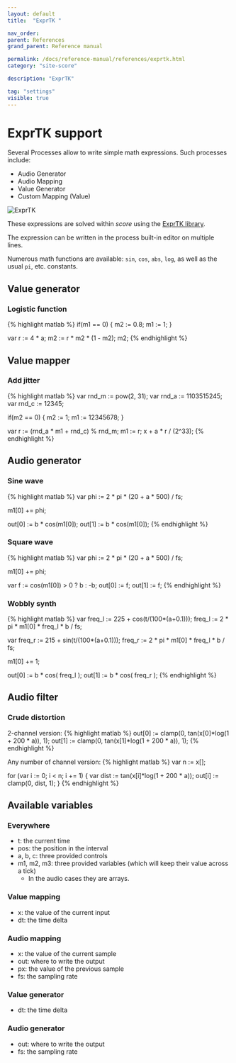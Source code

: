 ```yaml
---
layout: default
title:  "ExprTK "

nav_order: 
parent: References
grand_parent: Reference manual

permalink: /docs/reference-manual/references/exprtk.html
category: "site-score"

description: "ExprTK"

tag: "settings"
visible: true
---
```


# ExprTK support

Several Processes allow to write simple math expressions. Such processes include:

- Audio Generator
- Audio Mapping 
- Value Generator
- Custom Mapping (Value)

![ExprTK](/score-docs/assets/images/reference-manual/references/exprtk.png)

These expressions are solved within *score* using the [ExprTK library](https://www.partow.net/programming/exprtk/index.html "ExprTK website").

The expression can be written in the process built-in editor on multiple lines.

Numerous math functions are available: `sin`, `cos`, `abs`, `log`, as well as the usual `pi`, etc. constants.

## Value generator

### Logistic function

{% highlight matlab %}
if(m1 == 0) { 
  m2 := 0.8; 
  m1 := 1; 
}

var r := 4 * a;
m2 := r * m2 * (1 - m2);
m2;
{% endhighlight %}

## Value mapper

### Add jitter

{% highlight matlab %}
var rnd_m := pow(2, 31);
var rnd_a := 1103515245;
var rnd_c := 12345;

if(m2 == 0) { 
  m2 := 1; 
  m1 := 12345678; 
}

var r := (rnd_a * m1 + rnd_c) % rnd_m;
m1 := r;
x + a * r / (2^33);
{% endhighlight %}

## Audio generator

### Sine wave

{% highlight matlab %}
var phi := 2 * pi * (20 + a * 500) / fs;

m1[0] += phi;

out[0] := b * cos(m1[0]);
out[1] := b * cos(m1[0]);
{% endhighlight %}

### Square wave

{% highlight matlab %}
var phi := 2 * pi * (20 + a * 500) / fs;

m1[0] += phi;

var f := cos(m1[0]) > 0 ? b : -b;
out[0] := f;
out[1] := f;
{% endhighlight %}

### Wobbly synth

{% highlight matlab %}
var freq_l := 225 +  cos(t/(100*(a+0.1)));
freq_l := 2 * pi * m1[0] *  freq_l * b / fs;

var freq_r := 215 +  sin(t/(100*(a+0.1)));
freq_r := 2 * pi * m1[0] *  freq_l * b / fs;

m1[0] += 1;

out[0] := b * cos( freq_l );
out[1] := b * cos( freq_r );
{% endhighlight %}

## Audio filter

### Crude distortion

2-channel version:
{% highlight matlab %}
out[0] := clamp(0,  tan(x[0]*log(1 + 200 * a)), 1);
out[1] := clamp(0,  tan(x[1]*log(1 + 200 * a)), 1);
{% endhighlight %}

Any number of channel version:
{% highlight matlab %}
var n := x[];

for (var i := 0; i < n; i += 1) {
  var dist := tan(x[i]*log(1 + 200 * a));
  out[i] := clamp(0, dist, 1);
}
{% endhighlight %}


## Available variables

### Everywhere

* t: the current time
* pos: the position in the interval
* a, b, c: three provided controls
* m1, m2, m3: three provided variables (which will keep their value across a tick)
  * In the audio cases they are arrays.

### Value mapping

* x: the value of the current input
* dt: the time delta
  
### Audio mapping 

* x: the value of the current sample
* out: where to write the output
* px: the value of the previous sample
* fs: the sampling rate

### Value generator

* dt: the time delta

### Audio generator 

* out: where to write the output
* fs: the sampling rate

